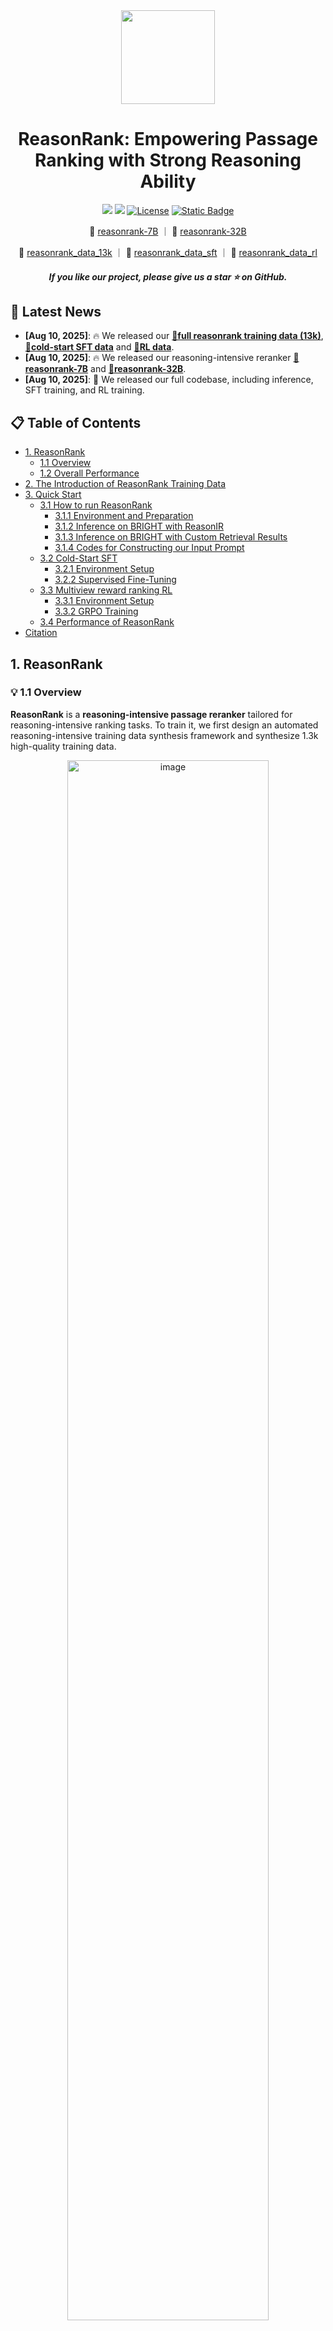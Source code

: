<div align=center>
<img src="https://8421bcd.oss-cn-beijing.aliyuncs.com/img/e7634ead8cbe41e0aa55f34334327fb3.png" width="150px">
</div>
<h1 align="center"> ReasonRank: Empowering Passage Ranking with Strong Reasoning Ability</a></h1>

<div align="center">
<a href="https://arxiv.org/abs/2412.14574" target="_blank"><img src=https://img.shields.io/badge/Paper-arXiv-b5212f.svg?logo=arxiv></a>
<a href="https://img.shields.io/badge/Paper-Hugging%20Face-yellow?logo=huggingface" target="_blank"><img src=https://img.shields.io/badge/Paper-Hugging%20Face-yellow?logo=huggingface></a>
<a href="https://opensource.org/licenses/MIT"><img alt="License" src="https://img.shields.io/badge/LICENSE-MIT-green.svg"></a>
<a href="https://www.python.org/downloads/release/python-3100/"><img alt="Static Badge" src="https://img.shields.io/badge/Python-3.10+-blue.svg"></a>
</div>
<p align="center">
🤗 <a href="https://huggingface.co/liuwenhan/reasonrank-7B" target="_blank">reasonrank-7B</a> ｜
🤗 <a href="https://huggingface.co/liuwenhan/reasonrank-32B" target="_blank">reasonrank-32B</a> 
  </p>
<p align="center">
🤗 <a href="https://huggingface.co/datasets/liuwenhan/reasonrank_data_13k" target="_blank">reasonrank_data_13k</a> ｜
🤗 <a href="https://huggingface.co/datasets/liuwenhan/reasonrank_data_sft" target="_blank">reasonrank_data_sft</a> ｜
🤗 <a href="https://huggingface.co/datasets/liuwenhan/reasonrank_data_rl" target="_blank">reasonrank_data_rl</a>
</p>
<h5 align="center"> If you like our project, please give us a star ⭐ on GitHub.</h5>

## 📣 Latest News

- **[Aug 10, 2025]**: 🔥 We released our **[🤗full reasonrank training data (13k)](https://huggingface.co/datasets/liuwenhan/reasonrank_data_13k)**, **[🤗cold-start SFT data](https://huggingface.co/datasets/liuwenhan/reasonrank_data_sft)** and **[🤗RL data](https://huggingface.co/datasets/liuwenhan/reasonrank_data_rl)**.
- **[Aug 10, 2025]**: 🔥 We released our reasoning-intensive reranker **[🤗reasonrank-7B](https://huggingface.co/liuwenhan/reasonrank-7B)** and **[🤗reasonrank-32B](https://huggingface.co/liuwenhan/reasonrank-32B)**.
- **[Aug 10, 2025]**: 🚀 We released our full codebase, including inference, SFT training, and RL training.

## 📋 Table of Contents

- [1. ReasonRank](#1-reasonrank)
  - [1.1 Overview](#11-overview)
  - [1.2 Overall Performance](#12-overall-performance)
- [2. The Introduction of ReasonRank Training Data](#2-the-introduction-of-reasonrank-training-data)
- [3. Quick Start](#3-quick-start)
  - [3.1 How to run ReasonRank](#31-how-to-run-reasonrank)
    - [3.1.1 Environment and Preparation](#311-environment-and-preparation)
    - [3.1.2 Inference on BRIGHT with ReasonIR](#312-inference-on-bright-with-reasonir)
    - [3.1.3 Inference on BRIGHT with Custom Retrieval Results](#313-inference-on-bright-with-custom-retrieval-results)
    - [3.1.4 Codes for Constructing our Input Prompt](#314-codes-for-constructing-our-input-prompt)
  - [3.2 Cold-Start SFT](#32-cold-start-sft)
    - [3.2.1 Environment Setup](#321-environment-setup)
    - [3.2.2 Supervised Fine-Tuning](#322-supervised-fine-tuning)
  - [3.3 Multiview reward ranking RL](#33-multiview-reward-ranking-rl)
    - [3.3.1 Environment Setup](#331-environment-setup)
    - [3.3.2 GRPO Training](#332-grpo-training)
  - [3.4 Performance of ReasonRank](#34-performance-of-reasonrank)
- [Citation](#citation)

## 1. ReasonRank

### 💡 1.1 Overview

**ReasonRank** is a **reasoning-intensive passage reranker** tailored for reasoning-intensive ranking tasks. To train it, we first design an automated reasoning-intensive training data synthesis framework and synthesize 1.3k high-quality training data.

<p align="center">
<img width="80%" alt="image" src="https://8421bcd.oss-cn-beijing.aliyuncs.com/img/image-20250809002302377.png" />
</p>



Based on the training data, we design a two-stage training approach including **cold-start SFT** and **multi-view ranking reward RL** to inject listwise ranking ability to our ReasonRank.

<p align="center">
<img width="80%" alt="image" src="https://8421bcd.oss-cn-beijing.aliyuncs.com/img/image-20250809002546838.png" />
</p>


### 📊 1.2 Overall Performance

When using ReasonIR as initial passage retriever, our ReasonRank demonstrates strong overall ranking performance on BRIGHT benchmark, while showing superior efficiency compared with pointwise reasoning-intensive reranker Rank1.

<p align="center">
<img width="50%" alt="image" src="https://8421bcd.oss-cn-beijing.aliyuncs.com/img/image-20250809003636871.png" />
</p>


Besides, when using a higher-quality retrieval results (RaDeR + BM25 hybrid, provided by [RaDeR](https://github.com/Debrup-61/RaDeR/blob/main/BRIGHT_score_files/RaDeR-gte-Qwen2-LLMq_CoT_lexical/aops/hybrid_BM25_Rader.json)), our ReasonRank (32B) achieves SOTA performance **40.8** on [BRIGHT leaderboard](https://brightbenchmark.github.io/).

## 📂 2. The Introduction of ReasonRank Training Data

An important contribution of our work is our reasoning-intensive training data ([reasonrank_data_13k](https://huggingface.co/datasets/liuwenhan/reasonrank_data_13k)). The dataset fields of ``training_data_all.jsonl`` are as follows:

#### **Dataset Fields & Descriptions**

1. **`dataset`** *(str)*
   - The dataset name of each piece of data (e.g., `"math-qa"`).
2. **`qid`** *(str)*
   - The query ID. The content is provided in ``id_query/`` directory.
3. **`initial_list`** *(List[str])*
   - The initial list of passage IDs before DeepSeek-R1 reranking. The content of each passage ID is provided in ``id_doc/`` directory.
4. **`final_list`** *(List[str])*
   - The re-ranked list of passage IDs after listwisely reranking with DeepSeek-R1.
   - Reflects the improved ranking based on reasoning-enhanced relevance scoring.
5. **`reasoning`** *(str)*
   - A  **step-by-step reasoning chain** outputted by DeepSeek-R1 while performing the listwise reranking.
6. **`relevant_docids`** *(List[str])*
   - The ids of relevant passages in ``initial_list`` mined by DeepSeek-R1. The remaining passage ids in ``initial_list`` are irrelevant ones. 
   - Note that **`relevant_docids`** are not necessarily ranked at the top of **`final_list`** by the DeepSeek-R1, which may stem from inconsistencies in DeepSeek-R1’s judgments. To address this, you can apply the **self-consistency data filtering** technique proposed in our paper to select higher-quality data.

The statistics of dataset is shown in the figure below:
<p align="center">
<img width="80%" alt="image" src="https://github.com/user-attachments/assets/c04b9d1a-2f21-46f1-b23d-ad1f50d22fb8" />
</p>

#### **Example Entry**

```json
{
  "dataset": "math-qa",
  "qid": "math_1001",
  "initial_list": ["math_test_intermediate_algebra_808", "math_train_intermediate_algebra_1471", ...],
  "final_list": ["math_test_intermediate_algebra_808", "math_test_intermediate_algebra_1678", ...],
  "reasoning": "Okay, I need to rank the 20 passages based on their relevance...",
  "relevant_docids": ["math_test_intermediate_algebra_808", "math_train_intermediate_algebra_1471", "math_train_intermediate_algebra_993"]
}
```

#### **Application**

1. Training passage reranker: Given the reranked passage list, one can use our data to train a listwise reranker
2. Training passage retriever: Using the **`relevant_docids`** and the remaining irrelevant ids, one can train a passage retriever.

## ⚡ 3. Quick Start

### **📘** 3.1 How to run ReasonRank

> Note that the results of reproducing ReasonRank may vary slightly due to the randomness of sampling strategy and different versions of vllm.

#### 3.1.1 Environment and Preparation

##### Environment

In this step, we will describe the required packages for inferencing with ReasonRank. Please install the following packages.

```bash
# recommend:
# Python: Version >= 3.10
# CUDA: Version >= 12.0
pip install vllm==0.8.5.post1+cu121
pip install ftfy
pip install pyserini==0.20.0
pip install dacite
pip install pytrec-eval
pip install packaging
pip install rbo
pip install openai
pip install tenacity
pip install datasets
pip install faiss_gpu==1.7.3
pip install qwen_omni_utils
pip install blobfile
```

##### Preparation

**a.** After installing the necessary packages, remember to **update** the ``WORKSPACE_DIR`` and ``PROJECT_DIR`` (both should be absolute paths) in ``config.py``. These two parameters will be used both in our inference codes and training codes. Here is a recommended directory structure:

```bash
{WORKSPACE_DIR}
├── trained_models
│   ├── reasonrank-7B
│   └── reasonrank-32B
├── data
│   ├── bright
└── {PROJECT_DIR} (i.e., {WORKSPACE_DIR}/reasonrank)
    ├── run_rank_llm.sh
    └── run_rank_llm.py
    └── LLaMA-Factory
    └── ...
```

**b.** Download the bright.zip from [here](https://drive.google.com/file/d/1VKhHeiThCbziBbtMV-AOEfMjgFR7kYa5/view?usp=sharing) which contains the corpus of BRIGHT datasets, unzip it and put it under ``{WORKSPACE_DIR}/data`` directory.

**c.** Install jdk (we use jdk-11.0.8 in our work, other versions will also be okey)

#### 3.1.2 Inference on BRIGHT with ReasonIR

For running [reasonrank-7B](https://huggingface.co/liuwenhan/reasonrank-7B) or [reasonrank-32B](https://huggingface.co/liuwenhan/reasonrank-32B), please first download the corresponding model checkpoint and put it under ``{WORKSPACE_DIR}/trained_models`` directory. Then, run the following command under ``{PROJECT_DIR}``.

```shell
bash run_rank_llm.sh
```

The script ``run_rank_llm.sh`` includes the running command for both models.

#### 3.1.3 Inference on BRIGHT with Custom Retrieval Results

To inference with custom retrieval results, you need to put the TREC-format retrieval result files under directory ``runs/{dataset}/{file_name}``. The ``file_name`` of each dataset **must be the same**, such as custom.txt. Then specify the parameter ``retrieval_results_name`` as ``{file_name}``. The whole script is shown in run_rank_llm.sh file.

#### 3.1.4 Codes for Constructing our Input Prompt

The core codes for constructing our ReasonRank prompt is shown in ``create_prompt`` function in ``rerank/rank_listwise_os_llm.py`` file. **If you reproduce ReasonRank in your own project, please strictly use the same method for constructing the prompt to ensure ReasonRank's performance.**

```python
def create_prompt(self, result: Result, rank_start: int, rank_end: int) -> Tuple[str, int]:
    query = result.query.text
    qid = result.query.qid
    query = self._replace_number(query).strip()
    num = len(result.candidates[rank_start:rank_end])
    max_length = self.max_passage_length

    #################### core codes for constructing the input ####################
    messages = []
    if self.args.prompt_mode == str(PromptMode.RANK_GPT_reasoning):  # for non-reasoning model such as qwen2.5
        messages.append({"role": "system", "content": self.prompt_info['system_prompt_reasoning']})
    elif self.args.prompt_mode in [str(PromptMode.RANK_GPT), str(PromptMode.RANK_GPT_qwen3)]:
        messages.append({"role": "system", "content": self.prompt_info['system_prompt']})

    prefix = add_prefix_prompt(promptmode=self.prompt_mode, query=query, num=num)
    rank = 0
    input_context = f"{prefix}\n"
    for cand in result.candidates[rank_start:rank_end]:
        rank += 1
        content = convert_doc_to_prompt_content(self._tokenizer, cand.doc, max_length, truncate_by_word=False)
        input_context += f"[{rank}] {content}\n"

    input_context += add_post_prompt(promptmode=self.prompt_mode, query=query, num=num)
    messages.append({"role": "user", "content": input_context})
    prompt = self._tokenizer.apply_chat_template(messages, tokenize=False, add_generation_prompt=True)
    prompt = fix_text(prompt)
    #################### core codes for constructing the input ####################

    num_tokens = self.get_num_tokens(prompt)
    return prompt, num_tokens
```

### ❄️ 3.2 Cold-Start SFT

#### 3.2.1 Environment Setup

In this step, we will describe how to perform a cold start SFT using the Llama Factory repository. Please first set up the environment for [Llama Factory](https://github.com/hiyouga/LLaMA-Factory).

```bash
cd LLaMA-Factory
pip install -e ".[torch,metrics]" --no-build-isolation
```

#### 3.2.2 Supervised Fine-Tuning


1. Download our SFT dataset from [🤗reasonrank_data_sft](https://huggingface.co/datasets/liuwenhan/reasonrank_data_sft) and place it in `LLaMA-Factory/data/reasonrank_sft-data.json`. We have pre-define the dataset in `dataset_info.json`.
2. For full training (i.e., reasonrank-7B), complete the path information in `LLaMA-Factory/examples/train_full/qwen_full_sft.yaml`. The file content should be as follows:

```yaml
### model
model_name_or_path: {YOUR_BACKBONE_MODEL_PATH}/Qwen2.5-7B-Instruct
trust_remote_code: true

### method
stage: sft
do_train: true
finetuning_type: full
deepspeed: examples/deepspeed/ds_z3_config.json  # choices: [ds_z0_config.json, ds_z2_config.json, ds_z3_config.json]

### dataset
dataset: reasonrank_sft-data
template: qwen
cutoff_len: 23552
overwrite_cache: true
preprocessing_num_workers: 16
dataloader_num_workers: 4

### output
output_dir: {YOUR_MODEL_SAVE_PATH}
logging_steps: 10
# save_steps: 500
plot_loss: true
overwrite_output_dir: true
save_only_model: true
report_to: none  # choices: [none, wandb, tensorboard, swanlab, mlflow]

### train
per_device_train_batch_size: 1
gradient_accumulation_steps: 8
learning_rate: 5e-6
num_train_epochs: 5.0
lr_scheduler_type: cosine
warmup_ratio: 0.1
bf16: true
ddp_timeout: 180000000
resume_from_checkpoint: null
save_strategy: epoch
```

​		After completing the information, you can fine-tune the model using the following command:

```shell
cd LLaMA-Factory
bash run_train.sh
```

3. For lora training (i.e., reasonrank-32B), complete the path information in `LLaMA-Factory/examples/train_lora/qwen_lora_sft.yaml`. The file content should be as follows:

```yaml
### model
model_name_or_path: {YOUR_BACKBONE_MODEL_PATH}/Qwen2.5-32B-Instruct
trust_remote_code: true

### method
stage: sft
do_train: true
finetuning_type: lora
lora_rank: 32
lora_alpha: 32
lora_target: all
deepspeed: examples/deepspeed/ds_z3_config.json

### dataset
dataset: reasonrank_sft-data
template: qwen
cutoff_len: 23552
overwrite_cache: true
preprocessing_num_workers: 16
dataloader_num_workers: 4

### output
output_dir: {YOUR_MODEL_SAVE_PATH}
logging_steps: 10
# save_steps: 500
plot_loss: true
overwrite_output_dir: true
save_only_model: true
report_to: none  # choices: [none, wandb, tensorboard, swanlab, mlflow]

### train
per_device_train_batch_size: 1
gradient_accumulation_steps: 8
learning_rate: 1.0e-4
num_train_epochs: 7.0
lr_scheduler_type: cosine
warmup_ratio: 0.1
bf16: true
ddp_timeout: 180000000
resume_from_checkpoint: null
save_strategy: epoch
```

​		After completing the information, you can fine-tune the model using the following command:

```shell
cd LLaMA-Factory
bash run_train_lora.sh
```

---

### 🔥 3.3 Multi-reward ranking RL

In this step, we will load the cold-start model for GRPO training. We use [VERL](https://github.com/volcengine/verl) frameworks for RL training.


#### 3.3.1. Environment Setup

 you can install our additional environment as follow: 

```bash
cd verl  # we use verl==0.4.0
bash scripts/install_vllm_sglang_mcore.sh
USE_MEGATRON=0 bash scripts/install_vllm_sglang_mcore.sh
pip install --no-deps -e .
```

#### 3.3.2. GRPO Training

> Our multi-view ranking reward is implemented in the ``verl/verl/utils/reward_score/ranking.py``. 

**a.** Remember to update the pattern file path in ``verl/verl/utils/reward_score/ranking.py`` with the absolute path of our project reasonrank.

```python
pattern = toml.load('{YOUR_PROJECT_DIR}/listwise_prompt_r1.toml')['pattern']
```

**b.** Update the ``YOUR_PROJECT_DIR`` in ``verl/scripts/merge.sh`` with the absolute path of our project reasonrank.

**c.** Download our RL dataset from [🤗reasonrank_data_rl](https://huggingface.co/datasets/liuwenhan/reasonrank_data_rl) and place the training set file and validation file in `verl/data/`. 

**d.** Run the following command to train ReasonRank (7B):

```shell
bash train_grpo.sh
```

Remember to change the ``actor_rollout_ref.model.path`` to the path of your SFT model and ``trainer.default_local_dir`` to the model saving path.

**e.** Run the following command to train ReasonRank (32B) with lora:

```shell
bash train_grpo_lora.sh
```

Remember to change the ``actor_rollout_ref.model.path`` to the path of your SFT model and ``trainer.default_local_dir`` to the model saving path.

### 📊 3.4 Performance of ReasonRank

<p align="center">
<img width="90%" alt="image" src="https://8421bcd.oss-cn-beijing.aliyuncs.com/img/image-20250810163757771.png" />
</p>

## 📄 Citation

If you find this work helpful, please cite our papers:

```bibtex

```


## 🤝 Acknowledge

The inference codes and training implementation build upon [RankLLM](https://github.com/castorini/rank_llm), [Llama Factory](https://github.com/hiyouga/LLaMA-Factory) and [verl](https://github.com/volcengine/verl). Our work is based on the [Qwen2.5](https://huggingface.co/Qwen/Qwen2.5-7B-Instruct) model series, and we sincerely thank the Qwen team for their outstanding contributions to the open-source community.


## 📄 License

This project is released under the [MIT License](LICENSE).

## 📞 Contact

For any questions or feedback, please reach out to us at [lwh@ruc.edu.cn](lwh@ruc.edu.cn).

## Star History

[![Star History Chart](https://api.star-history.com/svg?repos=8421bcd/reasonrank&type=Date)](https://www.star-history.com/#8421bcd/reasonrank&Date)

